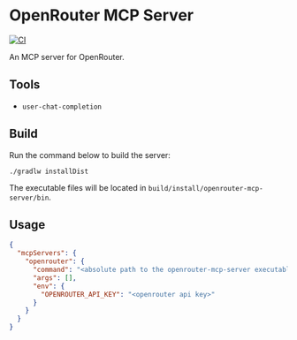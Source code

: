 # OpenRouter MCP Server

[![CI](https://github.com/yasanglass/openrouter-mcp-server/actions/workflows/ci.yml/badge.svg)](https://github.com/yasanglass/openrouter-mcp-server/actions/workflows/ci.yml)

An MCP server for OpenRouter.

## Tools

- `user-chat-completion`

## Build

Run the command below to build the server:

```shell
./gradlw installDist
```

The executable files will be located in `build/install/openrouter-mcp-server/bin`.

## Usage

```json
{
  "mcpServers": {
    "openrouter": {
      "command": "<absolute path to the openrouter-mcp-server executable>",
      "args": [],
      "env": {
        "OPENROUTER_API_KEY": "<openrouter api key>"
      }
    }
  }
}
```
